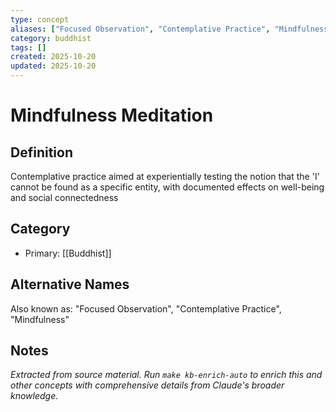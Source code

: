 ```yaml
---
type: concept
aliases: ["Focused Observation", "Contemplative Practice", "Mindfulness"]
category: buddhist
tags: []
created: 2025-10-20
updated: 2025-10-20
---
```


# Mindfulness Meditation

## Definition

Contemplative practice aimed at experientially testing the notion that the 'I' cannot be found as a specific entity, with documented effects on well-being and social connectedness

## Category

- Primary: [[Buddhist]]

## Alternative Names

Also known as: "Focused Observation", "Contemplative Practice", "Mindfulness"

## Notes

*Extracted from source material. Run `make kb-enrich-auto` to enrich this and other concepts with comprehensive details from Claude's broader knowledge.*

